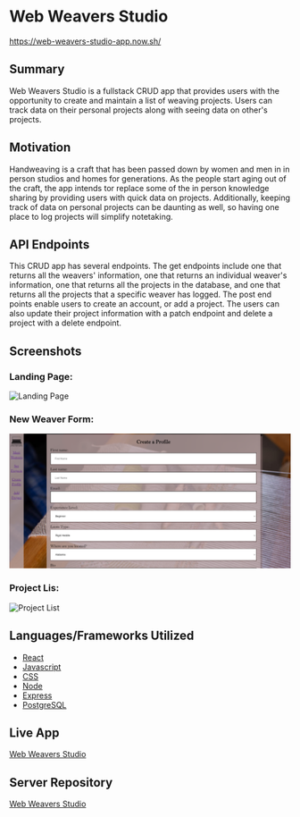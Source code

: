 # Web Weavers Studio
https://web-weavers-studio-app.now.sh/

## Summary

Web Weavers Studio is a fullstack CRUD app that provides users with the opportunity to create and maintain a list of weaving projects. Users can track data on their personal projects along with seeing data on other's projects.

## Motivation
 
Handweaving is a craft that has been passed down by women and men in in person studios and homes for generations. As the people start aging out of the craft, the app intends tor replace some of the in person knowledge sharing by providing users with quick data on projects. Additionally, keeping track of data on personal projects can be daunting as well, so having one place to log projects will simplify notetaking.

## API Endpoints
This CRUD app has several endpoints. The get endpoints include one that returns all the weavers' information, one that returns an individual weaver's information, one that returns all the projects in the database, and one that returns all the projects that a specific weaver has logged. The post end points enable users to create an account, or add a project. The users can also update their project information with a patch endpoint and delete a project with a delete endpoint. 


## Screenshots

### Landing Page:
![Landing Page](/src/screenshots/LandingPage.png)
### New Weaver Form:
![New Weaver Form](/src/screenshots/Form.png)
### Project Lis:
![Project List](/src/screenshots/ProjectList.png)

## Languages/Frameworks Utilized

* [React](https://reactjs.org/)
* [Javascript](https://www.javascript.com/)
* [CSS](https://developer.mozilla.org/en-US/docs/Web/CSS/Reference)
* [Node](https://nodejs.org/en/)
* [Express](https://expressjs.com/)
* [PostgreSQL](https://www.postgresql.org/)

## Live App
[Web Weavers Studio](https://web-weavers-studio-app.now.sh/)

## Server Repository
[Web Weavers Studio](https://github.com/rebeccaleighfoster/web-weavers-studio-api)